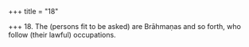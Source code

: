 +++
title = "18"

+++
18. The (persons fit to be asked) are Brāhmaṇas and so forth, who follow (their lawful) occupations.
